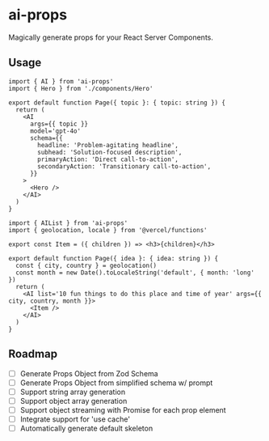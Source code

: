 # ai-props

Magically generate props for your React Server Components.

## Usage

```tsx
import { AI } from 'ai-props'
import { Hero } from './components/Hero'

export default function Page({ topic }: { topic: string }) {
  return (
    <AI
      args={{ topic }}
      model='gpt-4o'
      schema={{
        headline: 'Problem-agitating headline',
        subhead: 'Solution-focused description',
        primaryAction: 'Direct call-to-action',
        secondaryAction: 'Transitionary call-to-action',
      }}
    >
      <Hero />
    </AI>
  )
}
```

```tsx
import { AIList } from 'ai-props'
import { geolocation, locale } from '@vercel/functions'

export const Item = ({ children }) => <h3>{children}</h3>

export default function Page({ idea }: { idea: string }) {
  const { city, country } = geolocation()
  const month = new Date().toLocaleString('default', { month: 'long' })
  return (
    <AI list='10 fun things to do this place and time of year' args={{ city, country, month }}>
      <Item />
    </AI>
  )
}
```

## Roadmap

- [ ] Generate Props Object from Zod Schema
- [ ] Generate Props Object from simplified schema w/ prompt
- [ ] Support string array generation
- [ ] Support object array generation
- [ ] Support object streaming with Promise for each prop element
- [ ] Integrate support for 'use cache'
- [ ] Automatically generate default skeleton
